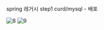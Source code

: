 spring 레거시 step1 curd/mysql - 배포

![8](https://github.com/user-attachments/assets/d4ba312f-74f4-4c05-851b-fadc19bad682)
![9](https://github.com/user-attachments/assets/bf6f6511-cd93-4c97-844c-6dff15b5085e)
